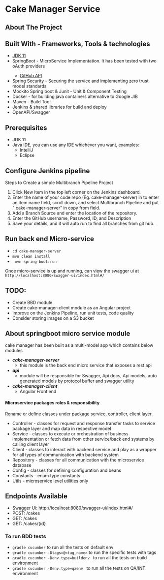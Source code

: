 # Cake Manager Service

## About The Project


## Built With - Frameworks, Tools & technologies

* [JDK 11](https://jdk.java.net/11/)
* SpringBoot <version> - MicroService Implementation. It has been tested with two oAuth providers
    * [GitHub API](https://docs.github.com/en/rest)
* Spring Security - Securing the service and implementing zero trust model standards
* Mockito Spring boot & Junit - Unit & Component Testing
* Docker - for building java containers alternative to Google JIB
* Maven - Build Tool
* Jenkins & shared libraries for build and deploy
* OpenAPI/Swagger

## Prerequisites

* JDK 11
* Java IDE, you can use any IDE whichever you want, examples:
    * IntelliJ
    * Eclipse
    

## Configure Jenkins pipeline

Steps to Create a simple Multibranch Pipeline Project

1. Click New Item in the top left corner on the Jenkins dashboard.
2. Enter the name of your code repo (Eg. cake-manager-server) in to enter an item
   name field, scroll down, and select Multibranch Pipeline and put "
   cake-manager-server" in copy from field.
3. Add a Branch Source and enter the location of the repository.
4. Enter the GitHub username, Password, ID, and Description
5. Save your details, and it will auto run to find all branches from git hub.

## Run back end Micro-service
* `cd cake-manager-server` 
* `mvn clean install` 
* ` mvn spring-boot:run`


Once micro-service is up and running, can view the swagger ui at `http://localhost:8080/swagger-ui/index.html#/`

## TODO:
* Create BBD module
* Create cake-manager-client module as an Angular project
* Improve on the Jenkins Pipeline, run unit tests, code quality
* Consider storing images on a S3 bucket

## About springboot micro service module

cake manager has been built as a multi-model app which contains below modules

* ***cake-manager-server***
    * this module is the back end micro service that exposes a rest api
* ***api***
    *  module will be responsible for Swagger, Api docs, Api models, auto generated models by
      protocol buffer and swagger utility
* ***cake-manager-client***
    * Angular Front end
  
#### Microservice packages roles & responsibility

Rename or define classes under package service, controller, client layer.

* Controller - classes for request and response transfer tasks to service package layer and map data
  in respective model
* Service - classes to execute or orchestration of business implementation or fetch data from other
  service/back end systems by calling client layer
* Client - classes to interact with backend service and play as a wrapper for all types of
  communication with backend system
* Repository - classes for all communication with the microservice database
* Config - classes for defining configuration and beans
* Constants - enum type constants
* Utils - microservice level utilities only

## Endpoints Available
* Swagger Ui:  http://localhost:8080/swagger-ui/index.html#/
* POST: /cakes
* GET: /cakes
* GET: /cakes/{id}

### To run BDD tests

* `gradle cucumber` to run all the tests on default env
* `gradle cucumber -Dtags=@<tag_name>` to run the specific tests with tags
* `gradle cucumber -Denv.type=buildenv ` to run all the tests on build environment
* `gradle cucumber -Denv.type=qaenv ` to run all the tests on QA/INT environment